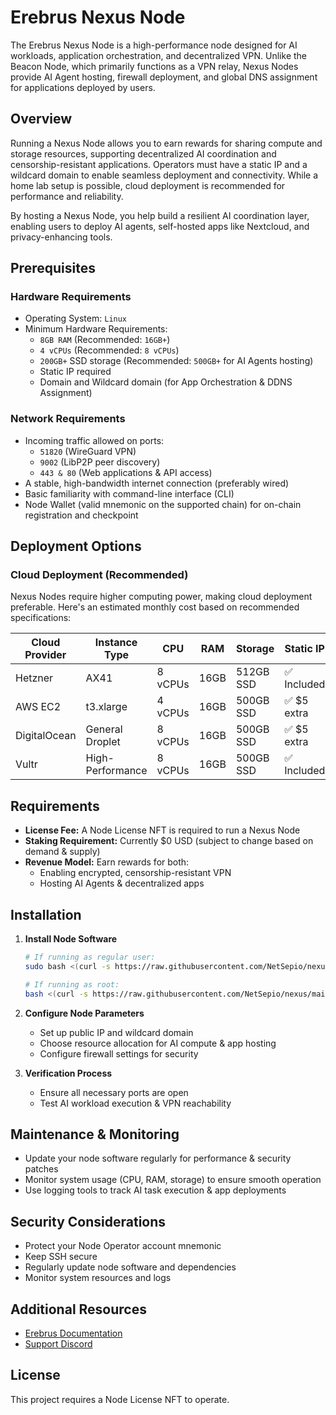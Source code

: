 # Erebrus Nexus Node

The Erebrus Nexus Node is a high-performance node designed for AI workloads, application orchestration, and decentralized VPN. Unlike the Beacon Node, which primarily functions as a VPN relay, Nexus Nodes provide AI Agent hosting, firewall deployment, and global DNS assignment for applications deployed by users.

## Overview

Running a Nexus Node allows you to earn rewards for sharing compute and storage resources, supporting decentralized AI coordination and censorship-resistant applications. Operators must have a static IP and a wildcard domain to enable seamless deployment and connectivity. While a home lab setup is possible, cloud deployment is recommended for performance and reliability.

By hosting a Nexus Node, you help build a resilient AI coordination layer, enabling users to deploy AI agents, self-hosted apps like Nextcloud, and privacy-enhancing tools.

## Prerequisites

### Hardware Requirements

- Operating System: `Linux`
- Minimum Hardware Requirements:
  - `8GB RAM` (Recommended: `16GB+`)
  - `4 vCPUs` (Recommended: `8 vCPUs`)
  - `200GB+` SSD storage (Recommended: `500GB+` for AI Agents hosting)
  - Static IP required
  - Domain and Wildcard domain (for App Orchestration & DDNS Assignment)

### Network Requirements

- Incoming traffic allowed on ports:
  - `51820` (WireGuard VPN)
  - `9002` (LibP2P peer discovery)
  - `443 & 80` (Web applications & API access)
- A stable, high-bandwidth internet connection (preferably wired)
- Basic familiarity with command-line interface (CLI)
- Node Wallet (valid mnemonic on the supported chain) for on-chain registration and checkpoint

## Deployment Options

### Cloud Deployment (Recommended)

Nexus Nodes require higher computing power, making cloud deployment preferable. Here's an estimated monthly cost based on recommended specifications:

| Cloud Provider | Instance Type | CPU | RAM | Storage | Static IP | Estimated Cost |
|----------------|---------------|-----|-----|---------|-----------|----------------|
| Hetzner | AX41 | 8 vCPUs | 16GB | 512GB SSD | ✅ Included | ~$50/month |
| AWS EC2 | t3.xlarge | 4 vCPUs | 16GB | 500GB SSD | ✅ $5 extra | ~$90/month |
| DigitalOcean | General Droplet | 8 vCPUs | 16GB | 500GB SSD | ✅ $5 extra | ~$80/month |
| Vultr | High-Performance | 8 vCPUs | 16GB | 500GB SSD | ✅ Included | ~$60/month |

## Requirements

- **License Fee:** A Node License NFT is required to run a Nexus Node
- **Staking Requirement:** Currently $0 USD (subject to change based on demand & supply)
- **Revenue Model:** Earn rewards for both:
  - Enabling encrypted, censorship-resistant VPN
  - Hosting AI Agents & decentralized apps

## Installation

1. **Install Node Software**
    ```bash
   # If running as regular user:
   sudo bash <(curl -s https://raw.githubusercontent.com/NetSepio/nexus/main/install.sh)
   
   # If running as root:
   bash <(curl -s https://raw.githubusercontent.com/NetSepio/nexus/main/install.sh)
   ```

2. **Configure Node Parameters**
   - Set up public IP and wildcard domain
   - Choose resource allocation for AI compute & app hosting
   - Configure firewall settings for security

3. **Verification Process**
   - Ensure all necessary ports are open
   - Test AI workload execution & VPN reachability

## Maintenance & Monitoring

- Update your node software regularly for performance & security patches
- Monitor system usage (CPU, RAM, storage) to ensure smooth operation
- Use logging tools to track AI task execution & app deployments

## Security Considerations

- Protect your Node Operator account mnemonic
- Keep SSH secure
- Regularly update node software and dependencies
- Monitor system resources and logs

## Additional Resources

- [Erebrus Documentation](https://docs.netsepio.com/latest/erebrus/nodes/nexus-node)
- [Support Discord](https://discord.gg/netsepio)


## License

This project requires a Node License NFT to operate.

